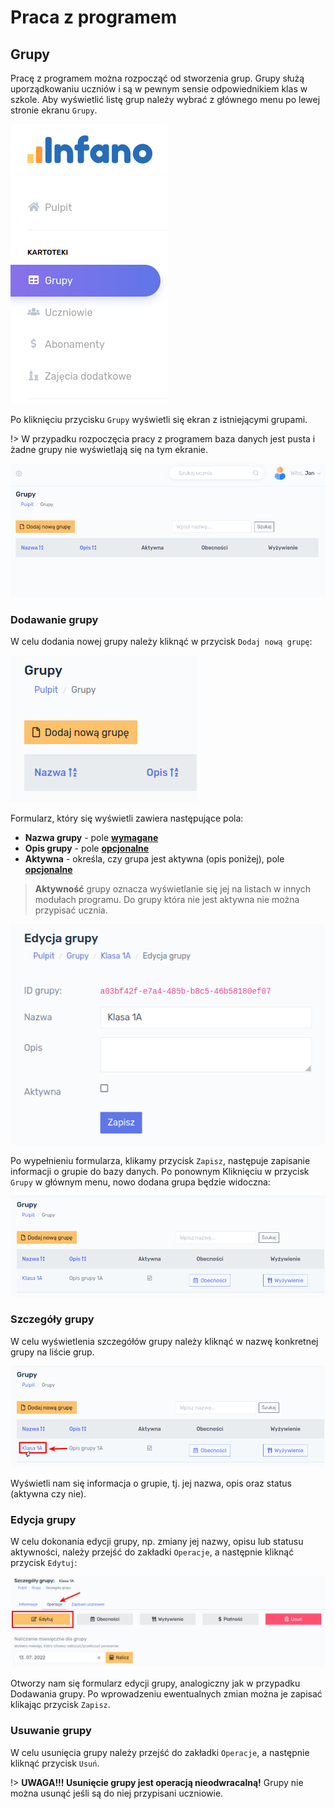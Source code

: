 # Praca z programem

## Grupy

Pracę z programem można rozpocząć od stworzenia grup. Grupy służą uporządkowaniu uczniów i są w pewnym sensie odpowiednikiem klas w szkole. Aby wyświetlić listę grup należy wybrać z głównego menu po lewej stronie ekranu `Grupy`.

![Menu Grupy](../assets/img/3/3-01-grupy.png)

Po kliknięciu przycisku `Grupy` wyświetli się ekran z istniejącymi grupami.

!> W przypadku rozpoczęcia pracy z programem baza danych jest pusta i żadne grupy nie wyświetlają się na tym ekranie.

![Grupy - pusta lista](../assets/img/3/3-02-brak_grup.png)



### Dodawanie grupy

W celu dodania nowej grupy należy kliknąć w przycisk `Dodaj nową grupę`:

![Grupy - dodaj](../assets/img/3/3-03-dodaj_nowa_grupe.png)

Formularz, który się wyświetli zawiera następujące pola:

- **Nazwa grupy** - pole **<u>wymagane</u>**
- **Opis grupy** - pole **<u>opcjonalne</u>**
- **Aktywna** - określa, czy grupa jest aktywna (opis poniżej), pole **<u>opcjonalne</u>**



> **Aktywność** grupy oznacza wyświetlanie się jej na listach w innych modułach programu. Do grupy która nie jest aktywna nie można przypisać ucznia.



![Grupy - dodaj](../assets/img/3/3-04-edycja_grupy.png)

Po wypełnieniu formularza, klikamy przycisk `Zapisz`, następuje zapisanie informacji o grupie do bazy danych. Po ponownym Kliknięciu w przycisk `Grupy` w głównym menu, nowo dodana grupa będzie widoczna:

![Grupy - dodaj](../assets/img/3/3-05-lista_grup.png)



### Szczegóły grupy

W celu wyświetlenia szczegółów grupy należy kliknąć w nazwę konkretnej grupy na liście grup.

![Grupy - dodaj](../assets/img/3/3-06-lista_grup.png)

Wyświetli nam się informacja o grupie, tj. jej nazwa, opis oraz status (aktywna czy nie). 



### Edycja grupy

W celu dokonania edycji grupy, np. zmiany jej nazwy, opisu lub statusu aktywności, należy przejść do zakładki `Operacje`, a następnie kliknąć przycisk `Edytuj`:

![Grupy - dodaj](../assets/img/3/3-07-operacje_grupy.png)

Otworzy nam się formularz edycji grupy, analogiczny jak w przypadku Dodawania grupy. Po wprowadzeniu ewentualnych zmian można je zapisać klikając przycisk `Zapisz`.



### Usuwanie grupy

W celu usunięcia grupy należy przejść do zakładki `Operacje`, a następnie kliknąć przycisk `Usuń`.

!> **UWAGA!!! Usunięcie grupy jest operacją nieodwracalną!** Grupy nie można usunąć jeśli są do niej przypisani uczniowie.
